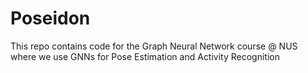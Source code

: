 # Poseidon

This repo contains code for the Graph Neural Network course @ NUS where we use GNNs for Pose Estimation and Activity Recognition
